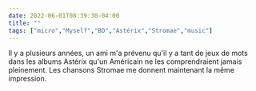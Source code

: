 ---date: 2022-06-01T08:39:30-04:00title: ""tags: ["micro","Myself","BD","Astérix","Stromae","music"]---Il y a plusieurs années, un ami m'a prévenu qu'il y a tant de jeux de mots dans les albums Astérix qu'un Américain ne les comprendraient jamais pleinement. Les chansons Stromae me donnent maintenant la même impression.